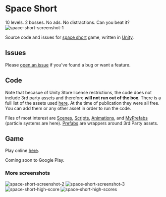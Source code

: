 # Space Short
10 levels. 2 bosses. No ads. No distractions. Can you beat it?
![space-short-screenshot-1](https://github.com/danielle-h/space-short/assets/23185702/e120608e-bf28-4238-89dd-c6f54079fa93)

Source code and issues for [space short](https://danielle-honig.com/space-short) game, written in [Unity](https://unity.com/).

## Issues
Please [open an issue](https://github.com/danielle-h/space-short/issues/new) if you've found a bug or want a feature.

## Code
Note that becasue of Unity Store license restrictions, the code does not include 3rd party assets and therefore **will not run out of the box**. There is a full list of the assets used [here](https://danielle-honig.com/space-short-credits/). At the time of publication they were all free. You can add them or any other asset in order to run the code.

Files of most interest are [Scenes](https://github.com/danielle-h/space-short/tree/main/Assets/Scenes), [Scripts](https://github.com/danielle-h/space-short/tree/main/Assets/Scripts), [Animations](https://github.com/danielle-h/space-short/tree/main/Assets/Animations), and [MyPrefabs](https://github.com/danielle-h/space-short/tree/main/Assets/MyPrefabs) (particle systems are here). [Prefabs](https://github.com/danielle-h/space-short/tree/main/Assets/Prefabs) are wrappers around 3rd Party assets.

## Game
Play online [here](https://danielle-honig.com/space-short).

Coming soon to Google Play.

### More screenshots
![space-short-screenshot-2](https://github.com/danielle-h/space-short/assets/23185702/bc8b3fa5-bb44-4382-b5d4-2a82674d0843)
![space-short-screenshot-3](https://github.com/danielle-h/space-short/assets/23185702/b46052e6-b865-4242-85e7-f06ea407e189)
![space-short-high-score](https://github.com/danielle-h/space-short/assets/23185702/566ed54a-6489-419a-9426-805d897549e5)
![space-short-high-scores](https://github.com/danielle-h/space-short/assets/23185702/a70dcf35-4d07-4d73-b78f-ee5301408f3f)



